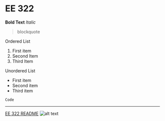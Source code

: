 # EE 322
**Bold Text**
*Italic*
> blockquote

Ordered List
1. First item
2. Second Item
3. Third Item

Unordered List
- First item
- Second item
- Third item

`Code`

---
[EE 322 README]([https://www.example.com](https://github.com/ashaligram04/EE-322/new/main)https://github.com/ashaligram04/EE-322/new/main)
![alt text](https://www.google.com/url?sa=i&url=https%3A%2F%2Fwww.topuniversities.com%2Fblog%2Ftop-5-reasons-study-engineering&psig=AOvVaw2d4uDvD9WxSJdSqAg1I61o&ust=1706028604426000&source=images&cd=vfe&opi=89978449&ved=0CBMQjRxqFwoTCPD4pZS68YMDFQAAAAAdAAAAABAD)
